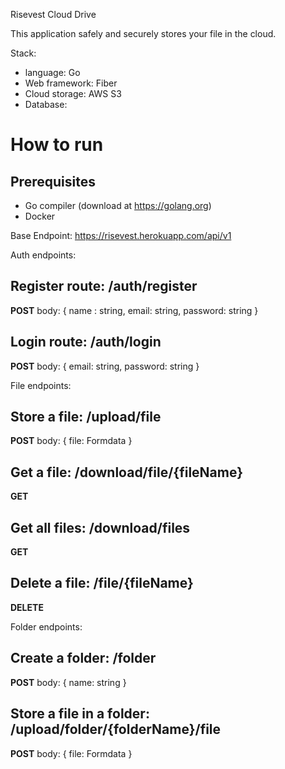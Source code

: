 Risevest Cloud Drive

This application safely and securely stores your file in the cloud.

Stack:

-   language: Go
-   Web framework: Fiber
-   Cloud storage: AWS S3
-   Database:

# How to run

## Prerequisites

-   Go compiler (download at https://golang.org)
-   Docker

Base Endpoint: https://risevest.herokuapp.com/api/v1

Auth endpoints:

## Register route: /auth/register

**POST**
body: {
name : string,
email: string,
password: string
}

## Login route: /auth/login

**POST**
body: {
email: string,
password: string
}

File endpoints:

## Store a file: /upload/file

**POST**
body: {
file: Formdata
}

## Get a file: /download/file/{fileName}

**GET**

## Get all files: /download/files

**GET**

## Delete a file: /file/{fileName}

**DELETE**

Folder endpoints:

## Create a folder: /folder

**POST**
body: {
name: string
}

## Store a file in a folder: /upload/folder/{folderName}/file

**POST**
body: {
file: Formdata
}
